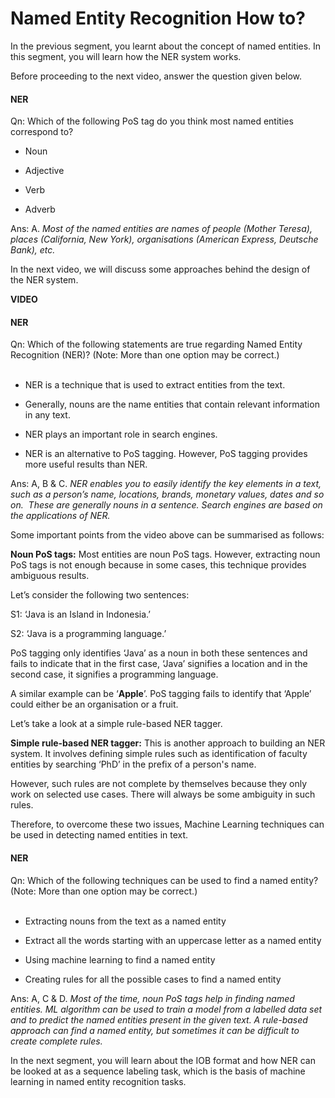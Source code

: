 # Named Entity Recognition How to?

In the previous segment, you learnt about the concept of named entities. In this segment, you will learn how the NER system works.

Before proceeding to the next video, answer the question given below.  

#### NER

Qn: Which of the following PoS tag do you think most named entities correspond to?

- Noun

- Adjective

- Verb

- Adverb

Ans: A. *Most of the named entities are names of people (Mother Teresa), places (California, New York), organisations (American Express, Deutsche Bank), etc.*

In the next video, we will discuss some approaches behind the design of the NER system.

**VIDEO**

#### NER

Qn: Which of the following statements are true regarding Named Entity Recognition (NER)? (Note: More than one option may be correct.)   
 
- NER is a technique that is used to extract entities from the text.

- Generally, nouns are the name entities that contain relevant information in any text.

- NER plays an important role in search engines.

- NER is an alternative to PoS tagging. However, PoS tagging provides more useful results than NER.

Ans: A, B & C. *NER enables you to easily identify the key elements in a text, such as a person’s name, locations, brands, monetary values, dates and so on.  These are generally nouns in a sentence. Search engines are based on the applications of NER.*

Some important points from the video above can be summarised as follows:

**Noun PoS tags:** Most entities are noun PoS tags. However, extracting noun PoS tags is not enough because in some cases, this technique provides ambiguous results. 

Let’s consider the following two sentences:

S1: ‘Java is an Island in Indonesia.’

S2: ‘Java is a programming language.’

PoS tagging only identifies ‘Java’ as a noun in both these sentences and fails to indicate that in the first case, ‘Java’ signifies a location and in the second case, it signifies a programming language.

A similar example can be ‘**Apple**’. PoS tagging fails to identify that ‘Apple’ could either be an organisation or a fruit.

Let’s take a look at a simple rule-based NER tagger.

**Simple rule-based NER tagger:** This is another approach to building an NER system. It involves defining simple rules such as identification of faculty entities by searching ‘PhD’ in the prefix of a person's name.

However, such rules are not complete by themselves because they only work on selected use cases. There will always be some ambiguity in such rules. 

Therefore, to overcome these two issues, Machine Learning techniques can be used in detecting named entities in text.

#### NER

Qn: Which of the following techniques can be used to find a named entity? (Note: More than one option may be correct.)  
 
- Extracting nouns from the text as a named entity

- Extract all the words starting with an uppercase letter as a named entity

- Using machine learning to find a named entity

- Creating rules for all the possible cases to find a named entity

Ans: A, C & D. *Most of the time, noun PoS tags help in finding named entities. ML algorithm can be used to train a model from a labelled data set and to predict the named entities present in the given text. A rule-based approach can find a named entity, but sometimes it can be difficult to create complete rules.*

In the next segment, you will learn about the IOB format and how NER can be looked at as a sequence labeling task, which is the basis of machine learning in named entity recognition tasks.
